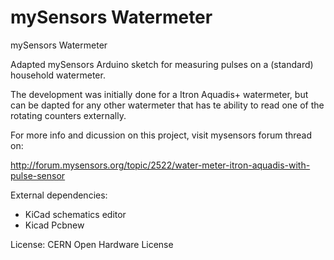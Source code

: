 # mySensors Watermeter
mySensors Watermeter

Adapted mySensors Arduino sketch for measuring pulses on a (standard) household watermeter.

The development was initially done for a Itron Aquadis+ watermeter, but can be dapted for any other watermeter that has te ability to read one of the rotating counters externally.

For more info and dicussion on this project, visit mysensors forum thread on:

http://forum.mysensors.org/topic/2522/water-meter-itron-aquadis-with-pulse-sensor

External dependencies:
- KiCad schematics editor 
- Kicad Pcbnew

License:
CERN Open Hardware License

